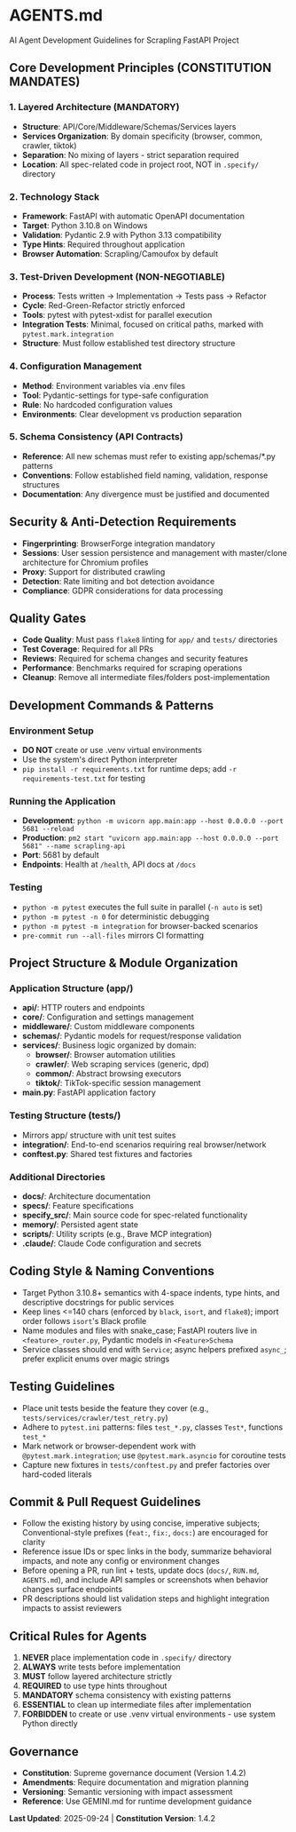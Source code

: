 # AGENTS.md

AI Agent Development Guidelines for Scrapling FastAPI Project

## Core Development Principles (CONSTITUTION MANDATES)

### 1. Layered Architecture (MANDATORY)
- **Structure**: API/Core/Middleware/Schemas/Services layers
- **Services Organization**: By domain specificity (browser, common, crawler, tiktok)
- **Separation**: No mixing of layers - strict separation required
- **Location**: All spec-related code in project root, NOT in `.specify/` directory

### 2. Technology Stack
- **Framework**: FastAPI with automatic OpenAPI documentation
- **Target**: Python 3.10.8 on Windows
- **Validation**: Pydantic 2.9 with Python 3.13 compatibility
- **Type Hints**: Required throughout application
- **Browser Automation**: Scrapling/Camoufox by default

### 3. Test-Driven Development (NON-NEGOTIABLE)
- **Process**: Tests written → Implementation → Tests pass → Refactor
- **Cycle**: Red-Green-Refactor strictly enforced
- **Tools**: pytest with pytest-xdist for parallel execution
- **Integration Tests**: Minimal, focused on critical paths, marked with `pytest.mark.integration`
- **Structure**: Must follow established test directory structure

### 4. Configuration Management
- **Method**: Environment variables via .env files
- **Tool**: Pydantic-settings for type-safe configuration
- **Rule**: No hardcoded configuration values
- **Environments**: Clear development vs production separation

### 5. Schema Consistency (API Contracts)
- **Reference**: All new schemas must refer to existing app/schemas/*.py patterns
- **Conventions**: Follow established field naming, validation, response structures
- **Documentation**: Any divergence must be justified and documented

## Security & Anti-Detection Requirements

- **Fingerprinting**: BrowserForge integration mandatory
- **Sessions**: User session persistence and management with master/clone architecture for Chromium profiles
- **Proxy**: Support for distributed crawling
- **Detection**: Rate limiting and bot detection avoidance
- **Compliance**: GDPR considerations for data processing

## Quality Gates

- **Code Quality**: Must pass `flake8` linting for `app/` and `tests/` directories
- **Test Coverage**: Required for all PRs
- **Reviews**: Required for schema changes and security features
- **Performance**: Benchmarks required for scraping operations
- **Cleanup**: Remove all intermediate files/folders post-implementation

## Development Commands & Patterns

### Environment Setup
- **DO NOT** create or use .venv virtual environments
- Use the system's direct Python interpreter
- `pip install -r requirements.txt` for runtime deps; add `-r requirements-test.txt` for testing

### Running the Application
- **Development**: `python -m uvicorn app.main:app --host 0.0.0.0 --port 5681 --reload`
- **Production**: `pm2 start "uvicorn app.main:app --host 0.0.0.0 --port 5681" --name scrapling-api`
- **Port**: 5681 by default
- **Endpoints**: Health at `/health`, API docs at `/docs`

### Testing
- `python -m pytest` executes the full suite in parallel (`-n auto` is set)
- `python -m pytest -n 0` for deterministic debugging
- `python -m pytest -m integration` for browser-backed scenarios
- `pre-commit run --all-files` mirrors CI formatting

## Project Structure & Module Organization

### Application Structure (app/)
- **api/**: HTTP routers and endpoints
- **core/**: Configuration and settings management
- **middleware/**: Custom middleware components
- **schemas/**: Pydantic models for request/response validation
- **services/**: Business logic organized by domain:
  - **browser/**: Browser automation utilities
  - **crawler/**: Web scraping services (generic, dpd)
  - **common/**: Abstract browsing executors
  - **tiktok/**: TikTok-specific session management
- **main.py**: FastAPI application factory

### Testing Structure (tests/)
- Mirrors app/ structure with unit test suites
- **integration/**: End-to-end scenarios requiring real browser/network
- **conftest.py**: Shared test fixtures and factories

### Additional Directories
- **docs/**: Architecture documentation
- **specs/**: Feature specifications
- **specify_src/**: Main source code for spec-related functionality
- **memory/**: Persisted agent state
- **scripts/**: Utility scripts (e.g., Brave MCP integration)
- **.claude/**: Claude Code configuration and secrets

## Coding Style & Naming Conventions

- Target Python 3.10.8+ semantics with 4-space indents, type hints, and descriptive docstrings for public services
- Keep lines <=140 chars (enforced by `black`, `isort`, and `flake8`); import order follows `isort`'s Black profile
- Name modules and files with snake_case; FastAPI routers live in `<feature>_router.py`, Pydantic models in `<Feature>Schema`
- Service classes should end with `Service`; async helpers prefixed `async_`; prefer explicit enums over magic strings

## Testing Guidelines

- Place unit tests beside the feature they cover (e.g., `tests/services/crawler/test_retry.py`)
- Adhere to `pytest.ini` patterns: files `test_*.py`, classes `Test*`, functions `test_*`
- Mark network or browser-dependent work with `@pytest.mark.integration`; use `@pytest.mark.asyncio` for coroutine tests
- Capture new fixtures in `tests/conftest.py` and prefer factories over hard-coded literals

## Commit & Pull Request Guidelines

- Follow the existing history by using concise, imperative subjects; Conventional-style prefixes (`feat:`, `fix:`, `docs:`) are encouraged for clarity
- Reference issue IDs or spec links in the body, summarize behavioral impacts, and note any config or environment changes
- Before opening a PR, run lint + tests, update docs (`docs/`, `RUN.md`, `AGENTS.md`), and include API samples or screenshots when behavior changes surface endpoints
- PR descriptions should list validation steps and highlight integration impacts to assist reviewers

## Critical Rules for Agents

1. **NEVER** place implementation code in `.specify/` directory
2. **ALWAYS** write tests before implementation
3. **MUST** follow layered architecture strictly
4. **REQUIRED** to use type hints throughout
5. **MANDATORY** schema consistency with existing patterns
6. **ESSENTIAL** to clean up intermediate files after implementation
7. **FORBIDDEN** to create or use .venv virtual environments - use system Python directly

## Governance

- **Constitution**: Supreme governance document (Version 1.4.2)
- **Amendments**: Require documentation and migration planning
- **Versioning**: Semantic versioning with impact assessment
- **Reference**: Use GEMINI.md for runtime development guidance

**Last Updated**: 2025-09-24 | **Constitution Version**: 1.4.2
